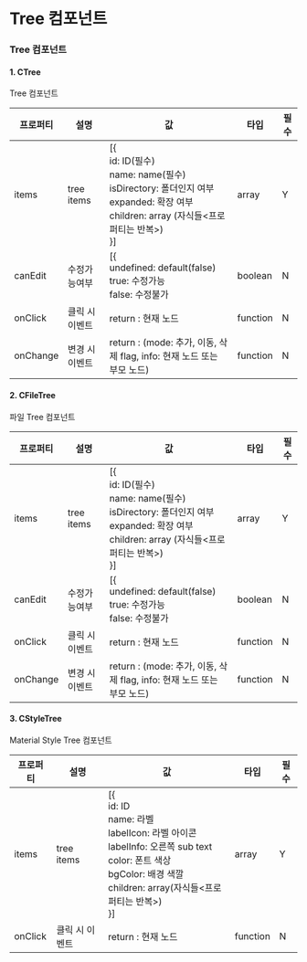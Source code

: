 # Tree 컴포넌트

### Tree 컴포넌트

#### 1. CTree

Tree 컴포넌트

| 프로퍼티 | 설명           | 값                                                                                                                                             | 타입     | 필수 |
| -------- | -------------- | ---------------------------------------------------------------------------------------------------------------------------------------------- | -------- | ---- |
| items    | tree items     | [{<br>id: ID(필수)<br>name: name(필수)<br>isDirectory: 폴더인지 여부<br>expanded: 확장 여부<br>children: array (자식들<프로퍼티는 반복>)<br>}] | array    | Y    |
| canEdit  | 수정가능여부   | [{<br>undefined: default(false)<br>true: 수정가능<br>false: 수정불가                                                                           | boolean  | N    |
| onClick  | 클릭 시 이벤트 | return : 현재 노드                                                                                                                             | function | N    |
| onChange | 변경 시 이벤트 | return : (mode: 추가, 이동, 삭제 flag, info: 현재 노드 또는 부모 노드)                                                                         | function | N    |

#### 2. CFileTree

파일 Tree 컴포넌트

| 프로퍼티 | 설명           | 값                                                                                                                                             | 타입     | 필수 |
| -------- | -------------- | ---------------------------------------------------------------------------------------------------------------------------------------------- | -------- | ---- |
| items    | tree items     | [{<br>id: ID(필수)<br>name: name(필수)<br>isDirectory: 폴더인지 여부<br>expanded: 확장 여부<br>children: array (자식들<프로퍼티는 반복>)<br>}] | array    | Y    |
| canEdit  | 수정가능여부   | [{<br>undefined: default(false)<br>true: 수정가능<br>false: 수정불가                                                                           | boolean  | N    |
| onClick  | 클릭 시 이벤트 | return : 현재 노드                                                                                                                             | function | N    |
| onChange | 변경 시 이벤트 | return : (mode: 추가, 이동, 삭제 flag, info: 현재 노드 또는 부모 노드)                                                                         | function | N    |

#### 3. CStyleTree

Material Style Tree 컴포넌트

| 프로퍼티 | 설명           | 값                                                                                                                                                                              | 타입     | 필수 |
| -------- | -------------- | ------------------------------------------------------------------------------------------------------------------------------------------------------------------------------- | -------- | ---- |
| items    | tree items     | [{<br>id: ID<br> name: 라벨<br>labelIcon: 라벨 아이콘<br>labelInfo: 오른쪽 sub text<br>color: 폰트 색상<br>bgColor: 배경 색깔<br>children: array(자식들<프로퍼티는 반복>)<br>}] | array    | Y    |
| onClick  | 클릭 시 이벤트 | return : 현재 노드                                                                                                                                                              | function | N    |
